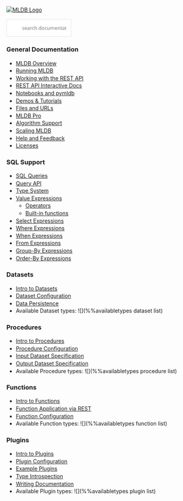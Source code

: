 
<script>
document.getElementsByTagName("body")[0].style.margin="20px"
</script>
<style>
p, li {
    line-height: 1.4;
}
ul {
    padding-left: 25px;
}
</style>
<base target="rh">

<a href="/" target="_top"><img src="/resources/images/mldb_ipython_logo.png" alt="MLDB Logo" /></a>

<form action="/doc/search.html">
<input style="
     font: 13px/1.6 'open sans', sans-serif;
    color: #333;
    padding: 12px 12px 12px 40px;
    width: 170px;
    border: 1px solid #e2e2e2;
    border-radius: 0;
    -moz-appearance: none;
    -webkit-appearance: none;
     box-shadow: none; 
    outline: 0;
    margin: 0;
    background: #fff url('/resources/js/tipuesearch/img/search.png') no-repeat 15px 15px;
" placeholder="search documentation" name="q" autocomplete="off" required>
</form>

### General Documentation

* [MLDB Overview](Overview.md)
* [Running MLDB](Running.md)
* [Working with the REST API](WorkingWithRest.md)
* [REST API Interactive Docs](/doc/rest.html)
* [Notebooks and pymldb](Notebooks.md)
* [Demos & Tutorials](Demos.md)
* [Files and URLs](Url.md)
* [MLDB Pro](ProPlugin.md)
* [Algorithm Support](Algorithms.md)
* [Scaling MLDB](Scaling.md)
* [Help and Feedback](help.md)
* [Licenses](licenses.md)

### SQL Support

* [SQL Queries](sql/Sql.md)
* [Query API](sql/QueryAPI.md)
* [Type System](sql/TypeSystem.md)
* [Value Expressions](sql/ValueExpression.md)
    * [Operators](sql/ValueExpression.md.html#operators)
    * [Built-in functions](sql/ValueExpression.md.html#builtinfunctions)
* [Select Expressions](sql/SelectExpression.md)
* [Where Expressions](sql/WhereExpression.md)
* [When Expressions](sql/WhenExpression.md)
* [From Expressions](sql/FromExpression.md)
* [Group-By Expressions](sql/GroupByExpression.md)
* [Order-By Expressions](sql/OrderByExpression.md)

### Datasets

* [Intro to Datasets](datasets/Datasets.md)
* [Dataset Configuration](datasets/DatasetConfig.md)
* [Data Persistence](datasets/Persistence.md)
* Available Dataset types: ![](%%availabletypes dataset list)

### Procedures

* [Intro to Procedures](procedures/Procedures.md)
* [Procedure Configuration](procedures/ProcedureConfig.md)
* [Input Dataset Specification](procedures/InputDatasetSpec.md)
* [Output Dataset Specification](procedures/OutputDatasetSpec.md)
* Available Procedure types: ![](%%availabletypes procedure list)

### Functions

* [Intro to Functions](functions/Functions.md)
* [Function Application via REST](functions/Application.md)
* [Function Configuration](functions/FunctionConfig.md)
* Available Function types: ![](%%availabletypes function list)

### Plugins

* [Intro to Plugins](plugins/Plugins.md)
* [Plugin Configuration](plugins/PluginConfig.md)
* [Example Plugins](plugins/ExamplePlugins.md)
* [Type Introspection](rest/Types.md)
* [Writing Documentation](DocumentationServing.md)
* Available Plugin types: ![](%%availabletypes plugin list)

